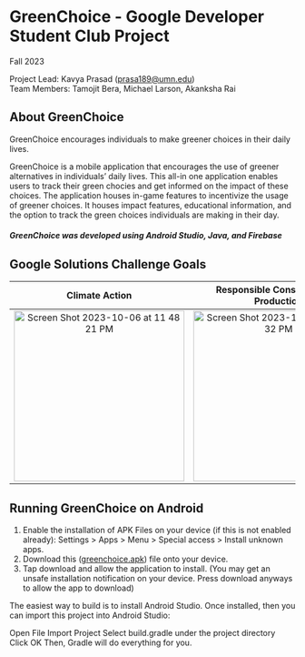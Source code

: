 # GreenChoice - Google Developer Student Club Project 
Fall 2023

Project Lead: Kavya Prasad (prasa189@umn.edu)  
Team Members: Tamojit Bera, Michael Larson, Akanksha Rai

## About GreenChoice
GreenChoice encourages individuals to make greener choices in their daily lives. 

GreenChoice is a mobile application that encourages the use of greener alternatives in individuals’ daily lives. This all-in one application enables users to track their green chocies and get informed on the impact of these choices. The application houses in-game features to incentivize the usage of greener choices. It houses impact features, educational information, and the option to track the green choices individuals are making in their day. 

##### GreenChoice was developed using Android Studio, Java, and Firebase

## Google Solutions Challenge Goals
Climate Action             |  Responsible Consumption & Production
:-------------------------:|:-------------------------:
<img width="300" alt="Screen Shot 2023-10-06 at 11 48 21 PM" src="https://media.github.umn.edu/user/25141/files/e6568b1f-e402-442a-aa96-548e1f8455dd">  |  <img width="300" alt="Screen Shot 2023-10-06 at 11 49 32 PM" src="https://media.github.umn.edu/user/25141/files/28257dd6-43a4-4300-a497-4d8174c7c0b2">  

## Running GreenChoice on Android 

1. Enable the installation of APK Files on your device (if this is not enabled already): Settings > Apps > Menu > Special access > Install unknown apps.
2. Download this ([greenchoice.apk](https://github.com/kavyaprasad00/gdsc_greenchoice/releases/tag/1.2.4)) file onto your device.
3. Tap download and allow the application to install. (You may get an unsafe installation notification on your device. Press download anyways to allow the app to download)



The easiest way to build is to install Android Studio. Once installed, then you can import this project into Android Studio:

Open File
Import Project
Select build.gradle under the project directory
Click OK
Then, Gradle will do everything for you.


